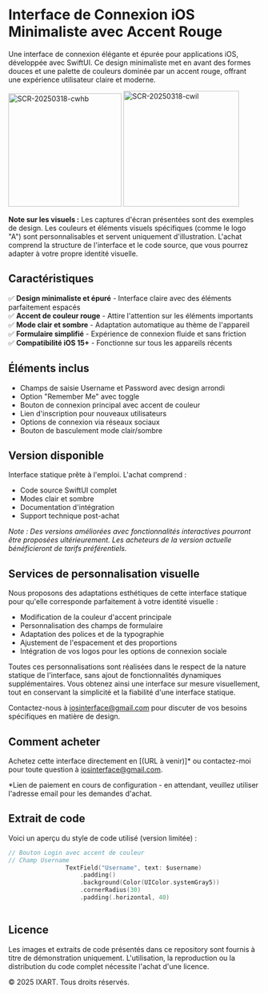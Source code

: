 # Interface de Connexion iOS Minimaliste avec Accent Rouge

Une interface de connexion élégante et épurée pour applications iOS, développée avec SwiftUI. Ce design minimaliste met en avant des formes douces et une palette de couleurs dominée par un accent rouge, offrant une expérience utilisateur claire et moderne.

<img width="226" alt="SCR-20250318-cwhb" src="https://github.com/user-attachments/assets/3808b56b-5c1e-482a-8f64-714e1291dda3" />
<img width="231" alt="SCR-20250318-cwil" src="https://github.com/user-attachments/assets/548538eb-2123-4f56-8c24-ea1cf56f2eee" />


**Note sur les visuels :** Les captures d'écran présentées sont des exemples de design. Les couleurs et éléments visuels spécifiques (comme le logo "A") sont personnalisables et servent uniquement d'illustration. L'achat comprend la structure de l'interface et le code source, que vous pourrez adapter à votre propre identité visuelle.

## Caractéristiques
✅ **Design minimaliste et épuré** - Interface claire avec des éléments parfaitement espacés  
✅ **Accent de couleur rouge** - Attire l'attention sur les éléments importants  
✅ **Mode clair et sombre** - Adaptation automatique au thème de l'appareil  
✅ **Formulaire simplifié** - Expérience de connexion fluide et sans friction  
✅ **Compatibilité iOS 15+** - Fonctionne sur tous les appareils récents

## Éléments inclus
- Champs de saisie Username et Password avec design arrondi
- Option "Remember Me" avec toggle
- Bouton de connexion principal avec accent de couleur
- Lien d'inscription pour nouveaux utilisateurs
- Options de connexion via réseaux sociaux
- Bouton de basculement mode clair/sombre

## Version disponible
Interface statique prête à l'emploi. L'achat comprend :
- Code source SwiftUI complet
- Modes clair et sombre
- Documentation d'intégration
- Support technique post-achat

*Note : Des versions améliorées avec fonctionnalités interactives pourront être proposées ultérieurement. Les acheteurs de la version actuelle bénéficieront de tarifs préférentiels.*

## Services de personnalisation visuelle
Nous proposons des adaptations esthétiques de cette interface statique pour qu'elle corresponde parfaitement à votre identité visuelle :
- Modification de la couleur d'accent principale
- Personnalisation des champs de formulaire
- Adaptation des polices et de la typographie
- Ajustement de l'espacement et des proportions
- Intégration de vos logos pour les options de connexion sociale

Toutes ces personnalisations sont réalisées dans le respect de la nature statique de l'interface, sans ajout de fonctionnalités dynamiques supplémentaires. Vous obtenez ainsi une interface sur mesure visuellement, tout en conservant la simplicité et la fiabilité d'une interface statique.

Contactez-nous à iosinterface@gmail.com pour discuter de vos besoins spécifiques en matière de design.

## Comment acheter
Achetez cette interface directement en [(URL à venir)]* ou contactez-moi pour toute question à iosinterface@gmail.com.

*Lien de paiement en cours de configuration - en attendant, veuillez utiliser l'adresse email pour les demandes d'achat.

## Extrait de code
Voici un aperçu du style de code utilisé (version limitée) :
```swift
// Bouton Login avec accent de couleur
// Champ Username
                TextField("Username", text: $username)
                    .padding()
                    .background(Color(UIColor.systemGray5))
                    .cornerRadius(30)
                    .padding(.horizontal, 40)
                    
```

## Licence

Les images et extraits de code présentés dans ce repository sont fournis à titre de démonstration uniquement. L'utilisation, la reproduction ou la distribution du code complet nécessite l'achat d'une licence.

© 2025 IXART. Tous droits réservés.


